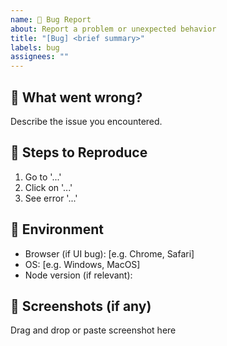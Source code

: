 ```yaml
---
name: 🐞 Bug Report
about: Report a problem or unexpected behavior
title: "[Bug] <brief summary>"
labels: bug
assignees: ""
---
```


## 🧠 What went wrong?

Describe the issue you encountered.

## 🔁 Steps to Reproduce

1. Go to '...'
2. Click on '...'
3. See error '...'

## 📱 Environment

- Browser (if UI bug): [e.g. Chrome, Safari]
- OS: [e.g. Windows, MacOS]
- Node version (if relevant):

## 📸 Screenshots (if any)

Drag and drop or paste screenshot here
